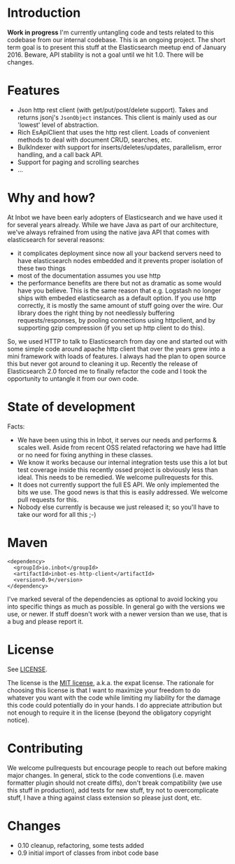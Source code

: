 # Introduction

**Work in progress** I'm currently untangling code and tests related to this codebase from our internal codebase. This is an ongoing project. The short term goal is to present this stuff at the Elasticsearch meetup end of January 2016. Beware, API stability is not a goal until we hit 1.0. There will be changes.

# Features

- Json http rest client (with get/put/post/delete support). Takes and returns jsonj's `JsonObject` instances. This client is mainly used as our 'lowest' level of abstraction.
- Rich EsApiClient that uses the http rest client. Loads of convenient methods to deal with document CRUD, searches, etc.
- BulkIndexer with support for inserts/deletes/updates, parallelism, error handling, and a call back API.
- Support for paging and scrolling searches
- ...

# Why and how?

At Inbot we have been early adopters of Elasticsearch and we have used it for several years already. While we have Java as part of our architecture, we've always refrained from using the native java API that comes with elasticsearch for several reasons:

- it complicates deployment since now all your backend servers need to have elasticsearch nodes embedded and it prevents proper isolation of these two things
- most of the documentation assumes you use http
- the performance benefits are there but not as dramatic as some would have you believe. This is the same reason that e.g. Logstash no longer ships with embeded elasticsearch as a default option. If you use http correctly, it is mostly the same amount of stuff going over the wire. Our library does the right thing by not needlessly buffering requests/responses, by pooling connections using httpclient, and by supporting gzip compression (if you set up http client to do this).

So, we used HTTP to talk to Elasticsearch from day one and started out with some simple code around apache http client that over the years grew into a mini framework with loads of features. I always had the plan to open source this but never got around to cleaning it up. Recently the release of Elasticsearch 2.0 forced me to finally refactor the code and I took the opportunity to untangle it from our own code.

# State of development

Facts:
- We have been using this in Inbot, it serves our needs and performs & scales well. Aside from recent OSS related refactoring we have had little or no need for fixing anything in these classes.
- We know it works because our internal integration tests use this a lot but test coverage inside this recently ossed project is obviously less than ideal. This needs to be remedied. We welcome pullrequests for this.
- It does not currently support the full ES API. We only implemented the bits we use. The good news is that this is easily addressed. We welcome pull requests for this.
- Nobody else currently is because we just released it; so you'll have to take our word for all this ;-)

# Maven

```
<dependency>
  <groupId>io.inbot</groupId>
  <artifactId>inbot-es-http-client</artifactId>
  <version>0.9</version>
</dependency>
```

I've marked several of the dependencies as optional to avoid locking you into specific things as much as possible. In general go with the versions we use, or newer. If stuff doesn't work with a newer version than we use, that is a bug and please report it. 


# License

See [LICENSE](LICENSE).

The license is the [MIT license](http://en.wikipedia.org/wiki/MIT_License), a.k.a. the expat license. The rationale for choosing this license is that I want to maximize your freedom to do whatever you want with the code while limiting my liability for the damage this code could potentially do in your hands. I do appreciate attribution but not enough to require it in the license (beyond the obligatory copyright notice).

# Contributing

We welcome pullrequests but encourage people to reach out before making major changes. In general, stick to the code conventions (i.e. maven formatter plugin should not create diffs), don't break compatibility (we use this stuff in production), add tests for new stuff, try not to overcomplicate stuff, I have a thing against class extension so please just dont, etc.

# Changes

- 0.10 cleanup, refactoring, some tests added
- 0.9 initial import of classes from inbot code base
